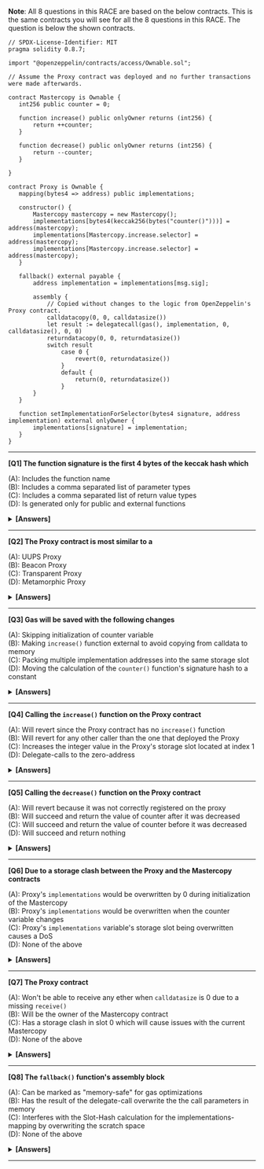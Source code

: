 **Note**: All 8 questions in this RACE are based on the below contracts. This is the same contracts you will see for all the 8 questions in this RACE. The question is below the shown contracts.

```solidity
// SPDX-License-Identifier: MIT
pragma solidity 0.8.7;

import "@openzeppelin/contracts/access/Ownable.sol";

// Assume the Proxy contract was deployed and no further transactions were made afterwards.

contract Mastercopy is Ownable {
   int256 public counter = 0;

   function increase() public onlyOwner returns (int256) {
       return ++counter;
   }

   function decrease() public onlyOwner returns (int256) {
       return --counter;
   }

}

contract Proxy is Ownable {
   mapping(bytes4 => address) public implementations;

   constructor() {
       Mastercopy mastercopy = new Mastercopy();
       implementations[bytes4(keccak256(bytes("counter()")))] = address(mastercopy);
       implementations[Mastercopy.increase.selector] = address(mastercopy);
       implementations[Mastercopy.increase.selector] = address(mastercopy);
   }

   fallback() external payable {
       address implementation = implementations[msg.sig];

       assembly {
           // Copied without changes to the logic from OpenZeppelin's Proxy contract.
           calldatacopy(0, 0, calldatasize())
           let result := delegatecall(gas(), implementation, 0, calldatasize(), 0, 0)
           returndatacopy(0, 0, returndatasize())
           switch result
               case 0 {
                   revert(0, returndatasize())
               }
               default {
                   return(0, returndatasize())
               }
       }
   }

   function setImplementationForSelector(bytes4 signature, address implementation) external onlyOwner {
       implementations[signature] = implementation;
   }
}
```

---

**[Q1] The function signature is the first 4 bytes of the keccak hash which**

(A): Includes the function name  
(B): Includes a comma separated list of parameter types  
(C): Includes a comma separated list of return value types  
(D): Is generated only for public and external functions

<details><summary><b>[Answers]</b></summary><b>
A, B, D
</b></details>

---

**[Q2] The Proxy contract is most similar to a**

(A): UUPS Proxy  
(B): Beacon Proxy  
(C): Transparent Proxy  
(D): Metamorphic Proxy

<details><summary><b>[Answers]</b></summary><b>
C
</b></details>

---

**[Q3] Gas will be saved with the following changes**

(A): Skipping initialization of counter variable  
(B): Making `increase()` function external to avoid copying from calldata to memory  
(C): Packing multiple implementation addresses into the same storage slot  
(D): Moving the calculation of the `counter()` function's signature hash to a constant

<details><summary><b>[Answers]</b></summary><b>
A
</b></details>

---

**[Q4] Calling the `increase()` function on the Proxy contract**

(A): Will revert since the Proxy contract has no `increase()` function  
(B): Will revert for any other caller than the one that deployed the Proxy  
(C): Increases the integer value in the Proxy's storage slot located at index 1  
(D): Delegate-calls to the zero-address

<details><summary><b>[Answers]</b></summary><b>
B, C
</b></details>

---

**[Q5] Calling the `decrease()` function on the Proxy contract**

(A): Will revert because it was not correctly registered on the proxy  
(B): Will succeed and return the value of counter after it was decreased  
(C): Will succeed and return the value of counter before it was decreased  
(D): Will succeed and return nothing

<details><summary><b>[Answers]</b></summary><b>
D
</b></details>

---

**[Q6] Due to a storage clash between the Proxy and the Mastercopy contracts**

(A): Proxy's `implementations` would be overwritten by 0 during initialization of the Mastercopy  
(B): Proxy's `implementations` would be overwritten when the counter variable changes  
(C): Proxy's `implementations` variable's storage slot being overwritten causes a DoS  
(D): None of the above

<details><summary><b>[Answers]</b></summary><b>
D
</b></details>

---

**[Q7] The Proxy contract**

(A): Won't be able to receive any ether when `calldatasize` is 0 due to a missing `receive()`  
(B): Will be the owner of the Mastercopy contract  
(C): Has a storage clash in slot 0 which will cause issues with the current Mastercopy  
(D): None of the above

<details><summary><b>[Answers]</b></summary><b>
B
</b></details>

---

**[Q8] The `fallback()` function's assembly block**

(A): Can be marked as "memory-safe" for gas optimizations  
(B): Has the result of the delegate-call overwrite the the call parameters in memory  
(C): Interferes with the Slot-Hash calculation for the implementations-mapping by overwriting the scratch space  
(D): None of the above

<details><summary><b>[Answers]</b></summary><b>
B
</b></details>

---
